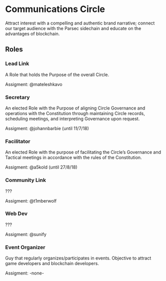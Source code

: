 # Communications Circle

Attract interest with a compelling and authentic brand narrative; connect our target audience with the Parsec sidechain and educate on the advantages of blockchain.

## Roles

### Lead Link

A Role that holds the Purpose of the overall Circle.

Assigment: @mateleshkavo

### Secretary

An elected Role with the Purpose of aligning Circle Governance and operations with the Constitution through maintaining Circle records, scheduling meetings, and interpreting Governance upon request.

Assigment: @johannbarbie (until 11/7/18)

### Facilitator

An elected Role with the purpose of facilitating the Circle’s Governance and Tactical meetings in accordance with the rules of the Constitution.

Assigment: @a5kold (until 27/8/18)

### Community Link

???

Assigment: @t1mberwolf

### Web Dev

???

Assigment: @sunify

### Event Organizer

Guy that regularly organizes/participates in events. Objective to attract game developers and blockchain developers.

Assigment: -none-